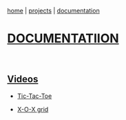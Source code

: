[home](README.md) | [projects](projects.md) | [documentation](documentation.md)

# [DOCUMENTATIION](https://github.com/pptbasyurt/pelinbasyurt/tree/main/Resources)

<br>

## [Videos](https://github.com/pptbasyurt/pelinbasyurt/tree/main/Projects/Block_Coding)

- [Tic-Tac-Toe](https://github.com/pptbasyurt/pelinbasyurt/blob/main/Resources/scratch%20explanation%20video.mov)
  
- [X-O-X grid](https://github.com/pptbasyurt/pelinbasyurt/blob/main/Resources/swift%20xox%20explanation.MOV)
